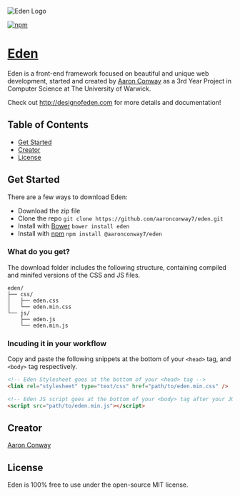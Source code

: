 ![Eden Logo](https://github.com/aaronconway7/Eden/blob/gh-pages/app/assets/img/eden-coming-soon.jpg)

[![npm](https://img.shields.io/npm/l/express.svg?style=flat-square)]()

# [Eden](http://designofeden.com)
Eden is a front-end framework focused on beautiful and unique web development, started and created by
[Aaron Conway](http://aaronconway.co.uk) as a 3rd Year Project in Computer Science at The University
of Warwick.

Check out <http://designofeden.com> for more details and documentation!

## Table of Contents

- [Get Started](#get-started)
- [Creator](#creator)
- [License](#license)

## Get Started
There are a few ways to download Eden:
- Download the zip file
- Clone the repo `git clone https://github.com/aaronconway7/eden.git`
- Install with [Bower](https://bower.io/) `bower install eden`
- Install with [npm](https://www.npmjs.com/) `npm install @aaronconway7/eden`

### What do you get?
The download folder includes the following structure, containing compiled and minifed versions of the CSS and JS files.
```
eden/
├── css/
│   ├── eden.css
│   └── eden.min.css
└── js/
    ├── eden.js
    └── eden.min.js
```

### Incuding it in your workflow
Copy and paste the following snippets at the bottom of your `<head>` tag, and `<body>` tag respectively.
```html
<!-- Eden Stylesheet goes at the bottom of your <head> tag -->
<link rel="stylesheet" type="text/css" href="path/to/eden.min.css" />

<!-- Eden JS script goes at the bottom of your <body> tag after your JQuery script -->
<script src="path/to/eden.min.js"></script>
```

## Creator
[Aaron Conway](http://www.aaronconway.co.uk)

## License
Eden is 100% free to use under the open-source MIT license.
